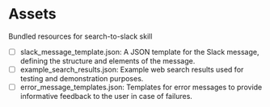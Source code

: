 # Assets

Bundled resources for search-to-slack skill

- [ ] slack_message_template.json: A JSON template for the Slack message, defining the structure and elements of the message.
- [ ] example_search_results.json: Example web search results used for testing and demonstration purposes.
- [ ] error_message_templates.json: Templates for error messages to provide informative feedback to the user in case of failures.
